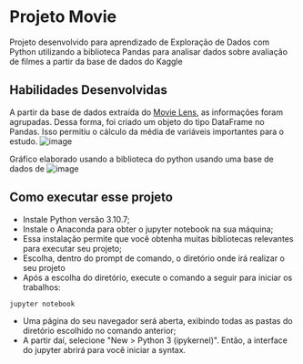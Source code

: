 # Projeto Movie
Projeto desenvolvido para aprendizado de Exploração de Dados com Python utilizando a biblioteca Pandas para analisar dados sobre avaliação de filmes a partir da base de dados do Kaggle

## Habilidades Desenvolvidas
A partir da base de dados extraída do <a href="https://grouplens.org/datasets/movielens/" target="_blank"> Movie Lens</a>, as informações foram agrupadas. Dessa forma, foi criado um objeto do tipo DataFrame no Pandas. Isso permitiu o cálculo da média de variáveis importantes para o estudo.
![image](https://github.com/KelsonHenrique/movie-project/assets/141082201/bc612476-5a57-4ae7-a3b9-5bc2a40f0842)

Gráfico elaborado usando a biblioteca do python usando uma base de dados de
![image](https://github.com/Kelsonhenrique7/movie-project/assets/141082201/c6242cd3-51b6-4fa9-abe5-a844ff084641)


## Como executar esse projeto 

- Instale Python versão 3.10.7;
- Instale o Anaconda para obter o jupyter notebook na sua máquina;
- Essa instalação permite que você obtenha muitas bibliotecas relevantes para executar seu projeto;
- Escolha, dentro do prompt de comando, o diretório onde irá realizar o seu projeto
- Após a escolha do diretório, execute o comando a seguir para iniciar os trabalhos:
```
jupyter notebook
```
- Uma página do seu navegador será aberta, exibindo todas as pastas do diretório escolhido no comando anterior;
- A partir daí, selecione "New > Python 3 (ipykernel)". Então, a interface do jupyter abrirá para você iniciar a syntax.
 
  


